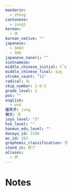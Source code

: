 ```yaml
---
mandarin:
  - zhōng
cantonese:
  - zung1
korean:
  - 종
korean_native: ""
japanese:
  - SHUU
  - SHU
japanese_nanori: ""
vietnamese:
middle_chinese_initial: t͡ɕ
middle_chinese_final: ɨuŋ
stroke_count: "11"
radical: 糸
skip_number: 1-6-5
grade_level: 2
pos: ""
english:
  - end
羅馬字: jung
韓文: 중
joyo_level: "3"
hsk_level: ""
hanmun_edu_level: ""
danayo_id: 2196
mc_id: 283
graphemic_classification: 冬
stand_in: 終了
aliases:
  - 终
---
```


# Notes
